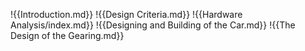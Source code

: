 !{{Introduction.md}}
!{{Design Criteria.md}}
!{{Hardware Analysis/index.md}}
!{{Designing and Building of the Car.md}}
!{{The Design of the Gearing.md}}

